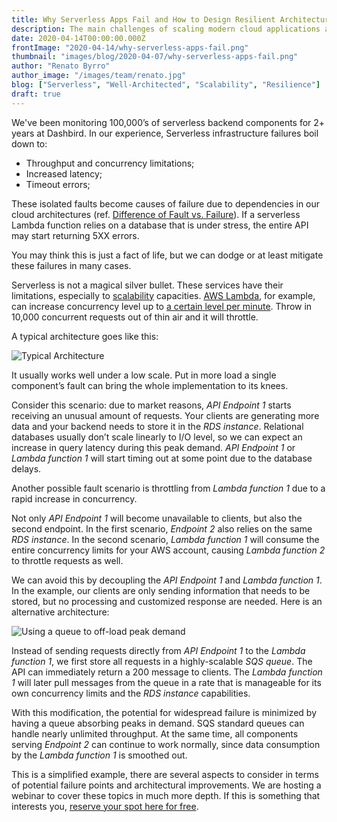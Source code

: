 ```yaml
---
title: Why Serverless Apps Fail and How to Design Resilient Architectures
description: The main challenges of scaling modern cloud applications and implementing well-architected practices
date: 2020-04-14T00:00:00.000Z
frontImage: "2020-04-14/why-serverless-apps-fail.png"
thumbnail: "images/blog/2020-04-07/why-serverless-apps-fail.png"
author: "Renato Byrro"
author_image: "/images/team/renato.jpg"
blog: ["Serverless", "Well-Architected", "Scalability", "Resilience"]
draft: true
---
```


We've been monitoring 100,000’s of serverless backend components for 2+ years at Dashbird. In our experience, Serverless infrastructure failures boil down to:

*   Throughput and concurrency limitations;
*   Increased latency;
*   Timeout errors;

These isolated faults become causes of failure due to dependencies in our cloud architectures (ref. [Difference of Fault vs. Failure](https://dashbird.io/knowledge-base/basic-concepts/reliability/?utm_source=dashbird-blog&utm_medium=article&utm_campaign=launch-q2-2020&utm_content=serverless-at-scale)). If a serverless Lambda function relies on a database that is under stress, the entire API may start returning 5XX errors.

You may think this is just a fact of life, but we can dodge or at least mitigate these failures in many cases.

Serverless is not a magical silver bullet. These services have their limitations, especially to [scalability](https://dashbird.io/knowledge-base/basic-concepts/scalability/?utm_source=dashbird-blog&utm_medium=article&utm_campaign=launch-q2-2020&utm_content=serverless-at-scale) capacities. [AWS Lambda](https://dashbird.io/knowledge-base/aws-lambda/introduction-to-aws-lambda/?utm_source=dashbird-blog&utm_medium=article&utm_campaign=launch-q2-2020&utm_content=serverless-at-scale), for example, can increase concurrency level up to [a certain level per minute](https://dashbird.io/knowledge-base/aws-lambda/scalability-and-concurrency/#concurrency-limits-and-scalability?utm_source=dashbird-blog&utm_medium=article&utm_campaign=launch-q2-2020&utm_content=serverless-at-scale). Throw in 10,000 concurrent requests out of thin air and it will throttle.

A typical architecture goes like this:

![Typical Architecture](images/blog/2020-04-14/when-serverless-apps-will-fail-typical-architecture.png "Typical Architecture")


It usually works well under a low scale. Put in more load a single component’s fault can bring the whole implementation to its knees.

Consider this scenario: due to market reasons, _API Endpoint 1_ starts receiving an unusual amount of requests. Your clients are generating more data and your backend needs to store it in the _RDS instance_. Relational databases usually don’t scale linearly to I/O level, so we can expect an increase in query latency during this peak demand. _API Endpoint 1_ or _Lambda function 1_ will start timing out at some point due to the database delays.

Another possible fault scenario is throttling from _Lambda function 1_ due to a rapid increase in concurrency.

Not only _API Endpoint 1_ will become unavailable to clients, but also the second endpoint. In the first scenario, _Endpoint 2_ also relies on the same _RDS instance_. In the second scenario, _Lambda function 1_ will consume the entire concurrency limits for your AWS account, causing _Lambda function 2_ to throttle requests as well.

We can avoid this by decoupling the _API Endpoint 1_ and _Lambda function 1_. In the example, our clients are only sending information that needs to be stored, but no processing and customized response are needed. Here is an alternative architecture:

![Using a queue to off-load peak demand](images/blog/2020-04-14/when-serverless-apps-will-fail-typical-architecture-solution.png "Using a queue to off-load peak demand")


Instead of sending requests directly from _API Endpoint 1_ to the _Lambda function 1_, we first store all requests in a highly-scalable _SQS queue_. The API can immediately return a 200 message to clients. The _Lambda function 1_ will later pull messages from the queue in a rate that is manageable for its own concurrency limits and the _RDS instance_ capabilities.

With this modification, the potential for widespread failure is minimized by having a queue absorbing peaks in demand. SQS standard queues can handle nearly unlimited throughput. At the same time, all components serving _Endpoint 2_ can continue to work normally, since data consumption by the _Lambda function 1_ is smoothed out.

This is a simplified example, there are several aspects to consider in terms of potential failure points and architectural improvements. We are hosting a webinar to cover these topics in much more depth. If this is something that interests you, [reserve your spot here for free](https://zoom.us/webinar/register/8015867838556/WN_GsUbkv7pQdqL9Og6f9IlVA).
